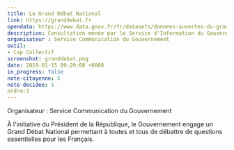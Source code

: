 ```yaml
---
title: Le Grand Débat National
link: https://granddebat.fr
opendata: https://www.data.gouv.fr/fr/datasets/donnees-ouvertes-du-grand-debat-national/
description: Consultation menée par le Service d'Information du Gouvernement
organisateur : Service Communication du Gouvernement
outil:
- Cap Collectif
screenshot: granddebat.png
date: 2019-01-15 09:29:08 +0000
in_progress: false
note-citoyenne: 5
note-decidee: 5
ordre:2
---
```


Organisateur : Service Communication du Gouvernement

À l'initiative du Président de la République, le Gouvernement engage un Grand Débat National permettant à toutes et tous de débattre de questions essentielles pour les Français.